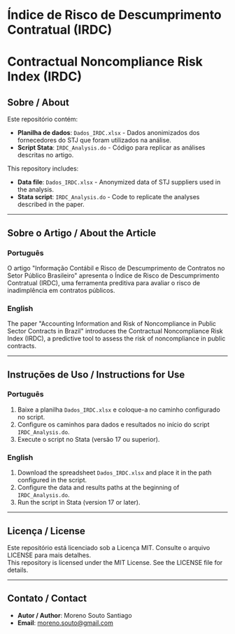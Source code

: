 # Índice de Risco de Descumprimento Contratual (IRDC)
# Contractual Noncompliance Risk Index (IRDC)

## Sobre / About

Este repositório contém:
- **Planilha de dados**: `Dados_IRDC.xlsx` - Dados anonimizados dos fornecedores do STJ que foram utilizados na análise.
- **Script Stata**: `IRDC_Analysis.do` - Código para replicar as análises descritas no artigo.

This repository includes:
- **Data file**: `Dados_IRDC.xlsx` - Anonymized data of STJ suppliers used in the analysis.
- **Stata script**: `IRDC_Analysis.do` - Code to replicate the analyses described in the paper.

---

## Sobre o Artigo / About the Article

### Português
O artigo "Informação Contábil e Risco de Descumprimento de Contratos no Setor Público Brasileiro" apresenta o Índice de Risco de Descumprimento Contratual (IRDC), uma ferramenta preditiva para avaliar o risco de inadimplência em contratos públicos.

### English
The paper "Accounting Information and Risk of Noncompliance in Public Sector Contracts in Brazil" introduces the Contractual Noncompliance Risk Index (IRDC), a predictive tool to assess the risk of noncompliance in public contracts.

---

## Instruções de Uso / Instructions for Use

### Português
1. Baixe a planilha `Dados_IRDC.xlsx` e coloque-a no caminho configurado no script.
2. Configure os caminhos para dados e resultados no início do script `IRDC_Analysis.do`.
3. Execute o script no Stata (versão 17 ou superior).

### English
1. Download the spreadsheet `Dados_IRDC.xlsx` and place it in the path configured in the script.
2. Configure the data and results paths at the beginning of `IRDC_Analysis.do`.
3. Run the script in Stata (version 17 or later).

---

## Licença / License

Este repositório está licenciado sob a Licença MIT. Consulte o arquivo LICENSE para mais detalhes.  
This repository is licensed under the MIT License. See the LICENSE file for details.

---

## Contato / Contact

- **Autor / Author**: Moreno Souto Santiago  
- **Email**: moreno.souto@gmail.com
